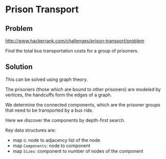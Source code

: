 # Prison Transport

## Problem
http://www.hackerrank.com/challenges/prison-transport/problem

Find the total bus transportation costs for a group of prisoners.

## Solution

This can be solved using graph theory.

The prisoners (those which are bound to other prisoners) are modeled by vertices, 
the handcuffs form the edges of a graph.

We determine the connected components, which are the prisoner groups
that need to be transported by a bus ride. 

Here we discover the components by depth-first search.

Key data structures are: 
  - map ``G``: node to adjacency list of the node
  - map ``Components``: node to component
  - map ``Sizes``: component to number of nodes of the component
